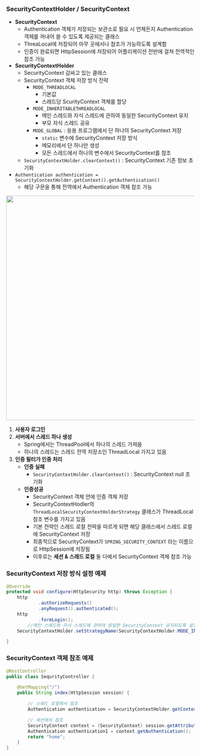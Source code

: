 ### SecurityContextHolder / SecurityContext

- **SecurityContext**
    - Authentication 객체가 저장되는 보관소로 필요 시 언제든지 Authentication 객체를 꺼내어 쓸 수 있도록 제공되는 클래스
    - ThreaLocal에 저장되어 아무 곳에서나 참조가 가능하도록 설계함
    - 인증이 완료되면 HttpSession에 저장되어 어플리케이션 전반에 걸쳐 전역적인 참조 가능
- **SecurityContextHolder**
    - SecurityContext 감싸고 있는 클래스
    - SecurityContext 객체 저장 방식 전략
        - `MODE_THREADLOCAL`
            - 기본값
            - 스레드당 ScurityContext 객체를 할당
        - `MODE_INHERITABLETHREADLOCAL`
            - 메인 스레드와 자식 스레드에 관하여 동일한 SecurityContext 유지
            - 부모 자식 스레드 공유
        - `MODE_GLOBAL` : 응용 프로그램에서 단 하나의 SecurityContext 저장
            - `static` 변수에 SecurityContext 저장 방식
            - 메모리에서 단 하나만 생성
            - 모든 스레드에서 하나의 변수에서 SecurityContext를 참조
    - `SecurityContextHolder.clearContext()` : SecurityContext 기존 정보 초기화
- `Authentication authentication = SecurityContextHolder.getContext().getAuthentication()`
    - 해당 구문을 통해 전역에서 Authentication 객체 참조 가능

<img width="600" src="https://github.com/user-attachments/assets/882cd249-e6c5-4f75-b364-c7706472c3c9">

1. **사용자 로그인**
2. **서버에서 스레드 하나 생성**
    - Spring에서는 ThreadPool에서 하나의 스레드 가져옴
    - 하나의 스레드는 스레드 전역 저장소인 ThreadLocal 가지고 있음
3. **인증 필터가 인증 처리**
    - **인증 실패**
        - `SecurityContextHolder.clearContext()` : SecurityContext null 초기화
    - **인증성공**
        - SecurityContext 객체 안에 인증 객체 저장
        - SecurityContextHodler의 `ThreadLocalSecurityContextHolderStrategy` 클래스가 ThreadLocal 참조 변수를 가지고 있음
        - 기본 전략인 스레드 로컬 전략을 따르게 되면 해당 클래스에서 스레드 로컬에 SecurityContext 저장
        - 최종적으로 SecurityContext가 `SPRING_SECURITY_CONTEXT` 라는 이름으로 HttpSession에 저장됨
        - 이후로는 **세션 & 스레드 로컬** 둘 다에서 SecurityContext 객체 참조 가능

### SecurityContext 저장 방식 설정 예제

```java
@Override
protected void configure(HttpSecurity http) throws Exception {
    http
            .authorizeRequests()
            .anyRequest().authenticated();
    http
            .formLogin();
		//메인 스레드와 자식 스레드에 관하여 동일한 SecurityContext 유지되도록 설정
    SecurityContextHolder.setStrategyName(SecurityContextHolder.MODE_INHERITABLETHREADLOCAL);

}
```

### SecurityContext 객체 참조 예제

```java
@RestController
public class SequrityController {

    @GetMapping("/")
    public String index(HttpSession session) {

        // 스레드 로컬에서 참조
        Authentication authentication = SecurityContextHolder.getContext().getAuthentication();

        // 세션에서 참조
        SecurityContext context = (SecurityContext) session.getAttribute(HttpSessionSecurityContextRepository.SPRING_SECURITY_CONTEXT_KEY);
        Authentication authentication1 = context.getAuthentication();
        return "home";
    }
}
```
